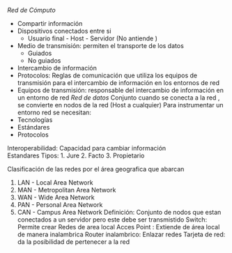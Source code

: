*Red de Cómputo* 
- Compartir información
- Dispositivos conectados entre si
	- Usuario final - Host - Servidor (No antiende )
- Medio de transmisión: permiten el transporte de los datos
	- Guiados
	- No guiados
- Intercambio de información
- Protocolos: Reglas de comunicación que utiliza los equipos de transmisión para el intercambio de información en los entornos de red 
- Equipos de transmisión: responsable del intercambio de información en un entorno de red
*Red de datos*
Conjunto cuando se conecta a la red , se convierte en nodos de la red (Host a cualquier)
Para instrumentar un entorno red se necesitan:
- Tecnologías
- Estándares 
- Protocolos 

Interoperabilidad: Capacidad para cambiar información  
	 Estandares
	 Tipos:
		 1. Jure
		 2. Facto
		 3. Propietario

Clasificación de las redes por el área geografica que abarcan
1. LAN - Local Area Network
2. MAN - Metropolitan Area Network
3. WAN - Wide Area Network
4. PAN - Personal Area Network
5. CAN - Campus Area Network
Definición: Conjunto de nodos que estan conectados a un servidor pero este debe ser transmistido 
Switch: Permite crear Redes de area local
Acces Point  : Extiende de área local de manera inalambrica
Router inalambrico: Enlazar redes
Tarjeta de red: da la posibilidad de pertenecer a la red
